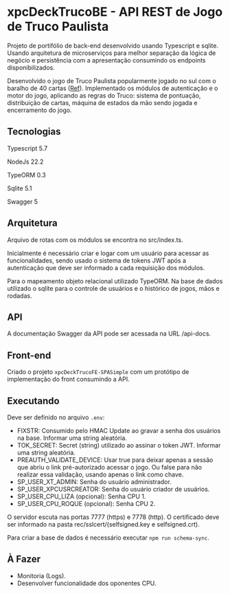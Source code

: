 # xpcDeckTrucoBE - API REST de Jogo de Truco Paulista

Projeto de portifólio de back-end desenvolvido usando Typescript e sqlite.
Usando arquitetura de microserviços para melhor separação da lógica de negócio e
persistência com a apresentação consumindo os endpoints disponibilizados.

Desenvolvido o jogo de Truco Paulista popularmente jogado no sul com o baralho de
40 cartas ([Ref](https://pt.wikipedia.org/wiki/Truco#Truco_paulista)). Implementado
os módulos de autenticação e o motor do jogo, aplicando as regras do Truco: sistema
de pontuação, distribuição de cartas, máquina de estados da mão sendo jogada e
encerramento do jogo.

## Tecnologias

Typescript 5.7

NodeJs 22.2

TypeORM 0.3

Sqlite 5.1

Swagger 5

## Arquitetura

Arquivo de rotas com os módulos se encontra no src/index.ts.

Inicialmente é necessário criar e logar com um usuário para acessar as
funcionalidades, sendo usado o sistema de tokens JWT após a autenticação que
deve ser informado a cada requisição dos módulos.

Para o mapeamento objeto relacional utilizado TypeORM. Na base de dados utilizado
o sqlite para o controle de usuários e o histórico de jogos, mãos e rodadas.

## API

A documentação Swagger da API pode ser acessada na URL /api-docs.

## Front-end

Criado o projeto `xpcDeckTrucoFE-SPASimple` com um protótipo de implementação
do front consumindo a API.

## Executando

Deve ser definido no arquivo `.env`:

- FIXSTR: Consumido pelo HMAC Update ao gravar a senha dos usuários na base.
  Informar uma string aleatória.
- TOK_SECRET: Secret (string) utilizado ao assinar o token JWT. Informar uma
  string aleatória.
- PREAUTH_VALIDATE_DEVICE: Usar true para deixar apenas a sessão que abriu o
  link pré-autorizado acessar o jogo. Ou false para não realizar essa validação,
  usando apenas o link como chave.
- SP_USER_XT_ADMIN: Senha do usuário administrador.
- SP_USER_XPCUSRCREATOR: Senha do usuário criador de usuários.
- SP_USER_CPU_LIZA (opcional): Senha CPU 1.
- SP_USER_CPU_ROQUE (opcional): Senha CPU 2.

O servidor escuta nas portas 7777 (https) e 7778 (http). O certificado deve ser
informado na pasta rec/sslcert/(selfsigned.key e selfsigned.crt).

Para criar a base de dados é necessário executar `npm run schema-sync`.

## À Fazer

- Monitoria (Logs).
- Desenvolver funcionalidade dos oponentes CPU.